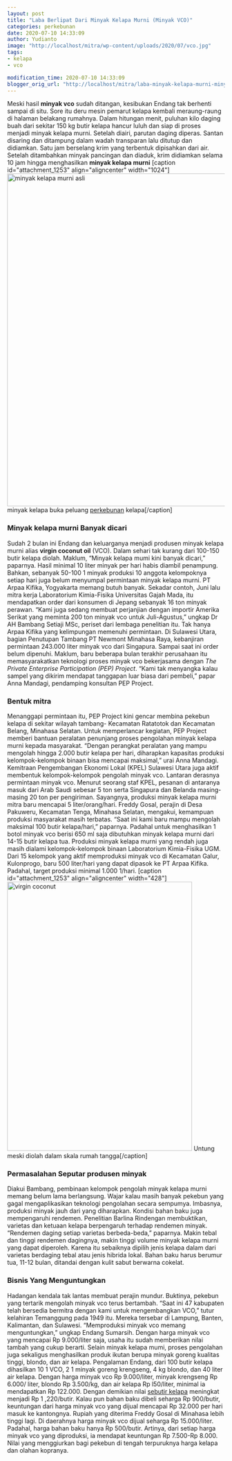```yaml
---
layout: post
title: "Laba Berlipat Dari Minyak Kelapa Murni (Minyak VCO)"
categories: perkebunan
date: 2020-07-10 14:33:09
author: Yudianto
image: "http://localhost/mitra/wp-content/uploads/2020/07/vco.jpg"
tags:
- kelapa
- vco

modification_time: 2020-07-10 14:33:09
blogger_orig_url: "http://localhost/mitra/laba-minyak-kelapa-murni-minyak-vco.html"
---
```


Meski hasil <strong><span class="keyword _ngcontent-jdw-101" aria-hidden="false">minyak vco</span></strong> sudah ditangan, kesibukan Endang tak berhenti sampai di situ. Sore itu deru mesin pemarut kelapa kembali meraung-raung di halaman belakang rumahnya. Dalam hitungan menit, puluhan kilo daging buah dari sekitar 150 kg butir kelapa hancur luluh dan siap di proses menjadi <span class="keyword _ngcontent-jdw-101" aria-hidden="false">minyak kelapa murni</span>.
Setelah diairi, parutan daging diperas. Santan disaring dan ditampung dalam wadah transparan lalu ditutup dan didiamkan. Satu jam berselang krim yang terbentuk dipisahkan dari air. Setelah ditambahkan minyak pancingan dan diaduk, krim didiamkan selama 10 jam hingga menghasilkan <strong><span class="keyword _ngcontent-jdw-101" aria-hidden="false">minyak kelapa murni</span></strong>
[caption id="attachment_1253" align="aligncenter" width="1024"]<a href="http://127.0.0.1/mitra/wp-content/uploads/2020/07/vco.jpg"><img class="wp-image-1253 size-large" src="http://127.0.0.1/mitra/wp-content/uploads/2020/07/vco-1024x768.jpg" alt="minyak kelapa murni asli" width="1024" height="768" /></a> minyak kelapa buka peluang <a class="wpil_keyword_link " title="perkebunan" href="http://127.0.0.1/mitra/perkebunan" data-wpil-keyword-link="linked">perkebunan</a> kelapa[/caption]
<h3>Minyak kelapa murni Banyak dicari</h3>
Sudah 2 bulan ini Endang dan keluarganya menjadi produsen minyak kelapa murni alias <strong>virgin coconut oil</strong> (VCO). Dalam sehari tak kurang dari 100-150 butir kelapa diolah. Maklum, “Minyak kelapa mumi kini banyak dicari,” paparnya. Hasil minimal 10 liter minyak per hari habis diambil penampung.
Bahkan, sebanyak 50-100 1 minyak produksi 10 anggota kelompoknya setiap hari juga belum menyumpal permintaan <span class="keyword _ngcontent-jdw-101" aria-hidden="false">minyak kelapa murni</span>.
PT Arpaa Kifika, Yogyakarta memang butuh banyak. Sekadar contoh, Juni lalu mitra kerja Laboratorium Kimia-Fisika Universitas Gajah Mada, itu mendapatkan order dari konsumen di Jepang sebanyak 16 ton minyak perawan. “Kami juga sedang membuat perjanjian dengan importir Amerika Serikat yang meminta 200 ton <span class="keyword _ngcontent-jdw-101" aria-hidden="false">minyak vco</span> untuk Juli-Agustus,” ungkap Dr AH Bambang Setiaji MSc, periset dari lembaga penelitian itu.
Tak hanya Arpaa Kifika yang kelimpungan memenuhi permintaan. Di Sulawesi Utara, bagian Penutupan Tambang PT Newmont Minahasa Raya, kebanjiran permintaan 243.000 liter <span class="keyword _ngcontent-jdw-101" aria-hidden="false">minyak vco</span> dari Singapura. Sampai saat ini order belum dipenuhi. Maklum, baru beberapa bulan terakhir perusahaan itu memasyarakatkan teknologi proses <span class="keyword _ngcontent-jdw-101" aria-hidden="false">minyak vco</span> bekerjasama dengan <em>The Private Enterprise Participation (PEP) Project</em>. “Kami tak menyangka kalau sampel yang dikirim mendapat tanggapan luar biasa dari pembeli,” papar Anna Mandagi, pendamping konsultan PEP Project.
<h3>Bentuk mitra</h3>
Menanggapi permintaan itu, PEP Project kini gencar membina pekebun kelapa di sekitar wilayah tambang- Kecamatan Ratatotok dan Kecamatan Belang, Minahasa Selatan. Untuk memperlancar kegiatan, PEP Project memberi bantuan peralatan penunjang proses pengolahan <span class="keyword _ngcontent-jdw-101" aria-hidden="false">minyak kelapa murni</span> kepada masyarakat. “Dengan perangkat peralatan yang mampu mengolah hingga 2.000 butir kelapa per hari, diharapkan kapasitas produksi kelompok-kelompok binaan bisa mencapai maksimal,” urai Anna Mandagi.
Kemitraan Pengembangan Ekonomi Lokal (KPEL) Sulawesi Utara juga aktif membentuk kelompok-kelompok pengolah <span class="keyword _ngcontent-jdw-101" aria-hidden="false">minyak vco</span>. Lantaran derasnya permintaan <span class="keyword _ngcontent-jdw-101" aria-hidden="false">minyak vco</span>. Menurut seorang staf KPEL, pesanan di antaranya masuk dari Arab Saudi sebesar 5 ton serta Singapura dan Belanda masing-masing 20 ton per pengiriman. Sayangnya, produksi <span class="keyword _ngcontent-jdw-101" aria-hidden="false">minyak kelapa murni</span> mitra baru mencapai 5 liter/orang/hari.
Freddy Gosal, perajin di Desa Pakuweru, Kecamatan Tenga, Minahasa Selatan, mengakui, kemampuan produksi masyarakat masih terbatas. “Saat ini kami baru mampu mengolah maksimal 100 butir kelapa/hari,” paparnya. Padahal untuk menghasilkan 1 botol <span class="keyword _ngcontent-jdw-101" aria-hidden="false">minyak vco</span> berisi 650 ml saja dibutuhkan <span class="keyword _ngcontent-jdw-101" aria-hidden="false">minyak kelapa murni</span> dari 14-15 butir kelapa tua.
Produksi <span class="keyword _ngcontent-jdw-101" aria-hidden="false">minyak kelapa murni</span> yang rendah juga masih dialami kelompok-kelompok binaan Laboratorium Kimia-Fisika UGM. Dari 15 kelompok yang aktif memproduksi <span class="keyword _ngcontent-jdw-101" aria-hidden="false">minyak vco</span> di Kecamatan Galur, Kulonprogo, baru 500 liter/hari yang dapat dipasok ke PT Arpaa Kifika. Padahal, target produksi minimal 1.000 1/hari.
[caption id="attachment_1253" align="aligncenter" width="428"]<img class="wp-image-1253" src="http://127.0.0.1/mitra/wp-content/uploads/2020/07/vco.jpg" alt="virgin coconut" width="428" height="621" /> Untung meski diolah dalam skala rumah tangga[/caption]
<h3>Permasalahan Seputar produsen minyak</h3>
Diakui Bambang, pembinaan kelompok pengolah <span class="keyword _ngcontent-jdw-101" aria-hidden="false">minyak kelapa murni</span> memang belum lama berlangsung. Wajar kalau masih banyak pekebun yang gagal mengaplikasikan teknologi pengolahan secara sempumya. Imbasnya, produksi minyak jauh dari yang diharapkan.
Kondisi bahan baku juga mempengaruhi rendemen. Penelitian Barlina Rindengan membuktikan, varietas dan ketuaan kelapa berpengaruh terhadap rendemen minyak. “Rendemen daging setiap varietas berbeda-beda,” paparnya. Makin tebal dan tinggi rendemen dagingnya, makin tinggi volume <span class="keyword _ngcontent-jdw-101" aria-hidden="false">minyak kelapa murni</span> yang dapat diperoleh. Karena itu sebaiknya dipilih jenis kelapa dalam dari varietas berdaging tebal atau jenis hibrida lokal. Bahan baku harus berumur tua, 11-12 bulan, ditandai dengan kulit sabut berwarna cokelat.
<h3>Bisnis Yang Menguntungkan</h3>
Hadangan kendala tak lantas membuat perajin mundur. Buktinya, pekebun yang tertarik mengolah <span class="keyword _ngcontent-jdw-101" aria-hidden="false">minyak vco</span> terus bertambah. “Saat ini 47 kabupaten telah bersedia bermitra dengan kami untuk mengembangkan VCO,” tutur kelahiran Temanggung pada 1949 itu. Mereka tersebar di Lampung, Banten, Kalimantan, dan Sulawesi.
“Memproduksi <span class="keyword _ngcontent-jdw-101" aria-hidden="false">minyak vco</span> memang menguntungkan,” ungkap Endang Sumarsih. Dengan <span class="keyword _ngcontent-jdw-101" aria-hidden="false">harga minyak vco</span> yang mencapai Rp 9.000/liter saja, usaha itu sudah memberikan nilai tambah yang cukup berarti. Selain minyak kelapa mumi, proses pengolahan juga sekaligus menghasilkan produk ikutan berupa minyak goreng kualitas tinggi, blondo, dan air kelapa.
Pengalaman Endang, dari 100 butir kelapa dihasilkan 10 1 VCO, 2 1 minyak goreng krengseng, 4 kg blondo, dan 40 liter air kelapa. Dengan <span class="keyword _ngcontent-jdw-101" aria-hidden="false">harga minyak vco</span> Rp 9.000/liter, minyak krengseng Rp 6.000/ liter, blondo Rp 3.500/kg, dan air kelapa Rp l50/liter, minimal ia mendapatkan Rp 122.000. Dengan demikian nilai <a href="http://127.0.0.1/mitra/produk-olahan-kelapa-pandan-wangi.html">sebutir kelapa</a> meningkat menjadi Rp 1 ,220/butir. Kalau pun bahan baku dibeli seharga Rp 900/butir, keuntungan dari <span class="keyword _ngcontent-jdw-101" aria-hidden="false">harga minyak vco</span> yang dijual mencapai Rp 32.000 per hari masuk ke kantongnya.
Rupiah yang diterima Freddy Gosal di Minahasa lebih tinggi lagi. Di daerahnya <span class="keyword _ngcontent-jdw-101" aria-hidden="false">harga minyak vco</span> dijual seharga Rp 15.000/liter. Padahal, harga bahan baku hanya Rp 500/butir. Artinya, dari setiap <span class="keyword _ngcontent-jdw-101" aria-hidden="false">harga minyak vco</span> yang diproduksi, ia mendapat keuntungan Rp 7.500-Rp 8.000. Nilai yang menggiurkan bagi pekebun di tengah terpuruknya harga kelapa dan olahan kopranya.
